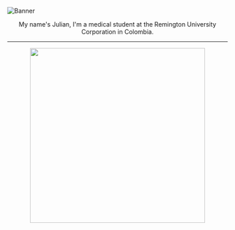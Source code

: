 ![Banner](https://user-images.githubusercontent.com/102930875/186553775-b3ada263-d406-49b9-9cfb-8b015ab9ace2.gif)

<p align="center">My name's Julian, I'm a medical student at the Remington University Corporation in Colombia.</p>
<hr>
<div align="left">
<div align="center">
   <a href="https://github.com/Julian-Almario">
    <img width="400" src="https://github-readme-stats.vercel.app/api/top-langs/?username=Julian-Almario&layout=compact&theme=chartreuse-dark" />
  </a>
</div>

